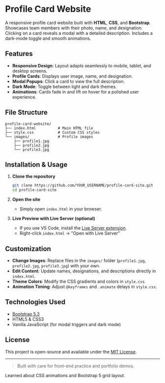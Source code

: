 # Profile Card Website

A responsive profile card website built with **HTML**, **CSS**, and **Bootstrap**. Showcases team members with their photo, name, and designation. Clicking on a card reveals a modal with a detailed description. Includes a dark-mode toggle and smooth animations.

## Features

* **Responsive Design**: Layout adapts seamlessly to mobile, tablet, and desktop screens.
* **Profile Cards**: Displays user image, name, and designation.
* **Modal Popups**: Click a card to view the full description.
* **Dark Mode**: Toggle between light and dark themes.
* **Animations**: Cards fade in and lift on hover for a polished user experience.

## File Structure

```
profile-card-website/
├── index.html          # Main HTML file
├── style.css           # Custom CSS styles
└── images/             # Profile images
    ├── profile1.jpg
    ├── profile2.jpg
    └── profile3.jpg
```

## Installation & Usage

1. **Clone the repository**

   ```bash
   git clone https://github.com/YOUR_USERNAME/profile-card-site.git
   cd profile-card-site
   ```

2. **Open the site**

   * Simply open `index.html` in your browser.

3. **Live Preview with Live Server (optional)**

   * If you use VS Code, install the [Live Server extension](https://marketplace.visualstudio.com/items?itemName=ritwickdey.LiveServer).
   * Right-click `index.html` → "Open with Live Server"

## Customization

* **Change Images**: Replace files in the `images/` folder (`profile1.jpg`, `profile2.jpg`, `profile3.jpg`) with your own.
* **Edit Content**: Update names, designations, and descriptions directly in `index.html`.
* **Theme Colors**: Modify the CSS gradients and colors in `style.css`.
* **Animation Timing**: Adjust `@keyframes` and `.animate` delays in `style.css`.

## Technologies Used

* [Bootstrap 5.3](https://getbootstrap.com/)
* HTML5 & CSS3
* Vanilla JavaScript (for modal triggers and dark mode)

## License

This project is open-source and available under the [MIT License](LICENSE).

---

> Built with care for front-end practice and portfolio demos.

Learned about CSS animations and Bootstrap 5 grid layout.
